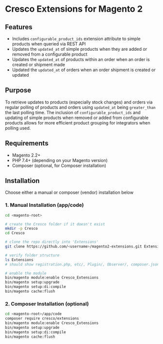 # Cresco Extensions for Magento 2

## Features

- Includes `configurable_product_ids` extension attribute to simple products when queried via REST API
- Updates the `updated_at` of simple products when they are added or removed from a configurable product
- Updates the `updated_at` of products within an order when an order is created or shipment made
- Updated the `updated_at` of orders when an order shipment is created or updated

## Purpose

To retrieve updates to products (especially stock changes) and orders via regular polling of products and orders using `updated_at` being `greater_than` the last polling time.
The inclusion of `configurable_product_ids` and updating of simple products when removed or added from configurable products allows for more efficient product grouping for integrators when polling used.

## Requirements

- Magento 2.2+
- PHP 7.4+ (depending on your Magento version)
- Composer (optional, for Composer installation)

## Installation

Choose either a manual or composer (vendor) installation below

### 1. Manual Installation (app/code)

```bash
cd <magento-root>

# create the Cresco folder if it doesn't exist
mkdir -p Cresco
cd Cresco

# clone the repo directly into 'Extensions'
git clone https://github.com/<username>/magento2-extensions.git Extensions

# verify folder structure
ls Extensions
# should show registration.php, etc/, Plugin/, Observer/, composer.json

# enable the module
bin/magento module:enable Cresco_Extensions
bin/magento setup:upgrade
bin/magento setup:di:compile
bin/magento cache:flush
```

### 2. Composer Installation (optional)
```bash
cd <magento-root>/app/code
composer require cresco/extensions
bin/magento module:enable Cresco_Extensions
bin/magento setup:upgrade
bin/magento setup:di:compile
bin/magento cache:flush
```